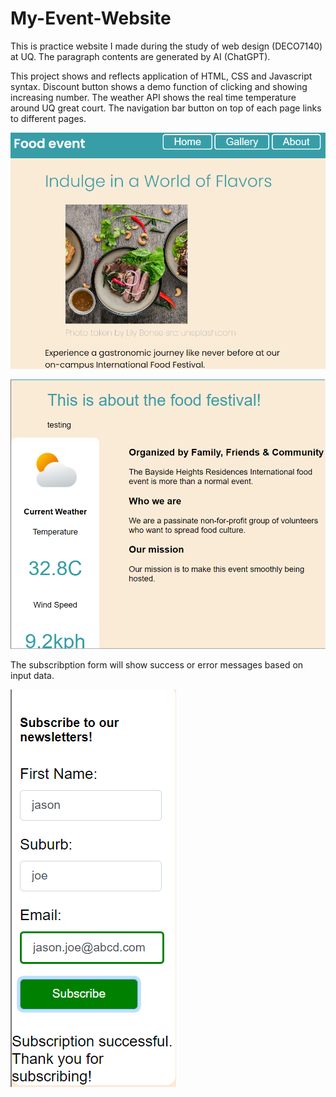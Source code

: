 # My-Event-Website

This is  practice website I made during the study of web design (DECO7140) at UQ.
The paragraph contents are generated by AI (ChatGPT).

This  project shows and reflects application of HTML, CSS and Javascript syntax.
Discount button shows a demo function of clicking and showing increasing number.
The weather API shows the real time temperature around UQ great court.
The navigation bar button on top of each page links to different pages.

![Homepage](images/screenshot1.png)

![Weather API](images/screenshot2.png)

The subscribption form will show success or error messages based on input data.

![Subscription form](images/screenshot3.png)

